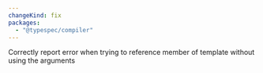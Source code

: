 ```yaml
---
changeKind: fix
packages:
  - "@typespec/compiler"
---
```


Correctly report error when trying to reference member of template without using the arguments